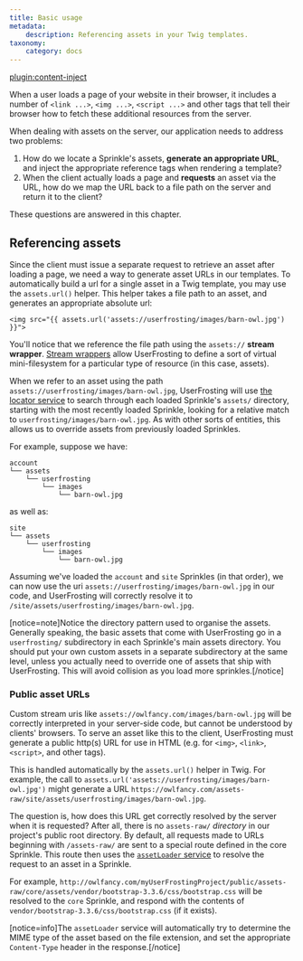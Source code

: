 ```yaml
---
title: Basic usage
metadata:
    description: Referencing assets in your Twig templates.
taxonomy:
    category: docs
---
```

[plugin:content-inject](/modular/_update5.0)

When a user loads a page of your website in their browser, it includes a number of `<link ...>`, `<img ...>`, `<script ...>` and other tags that tell their browser how to fetch these additional resources from the server.

When dealing with assets on the server, our application needs to address two problems:

1. How do we locate a Sprinkle's assets, **generate an appropriate URL**, and inject the appropriate reference tags when rendering a template?
2. When the client actually loads a page and **requests** an asset via the URL, how do we map the URL back to a file path on the server and return it to the client?

These questions are answered in this chapter.

## Referencing assets

Since the client must issue a separate request to retrieve an asset after loading a page, we need a way to generate asset URLs in our templates. To automatically build a url for a single asset in a Twig template, you may use the `assets.url()` helper. This helper takes a file path to an asset, and generates an appropriate absolute url:

```
<img src="{{ assets.url('assets://userfrosting/images/barn-owl.jpg') }}">
```

You'll notice that we reference the file path using the `assets://` **stream wrapper**. [Stream wrappers](/advanced/locator#streams-and-locations) allow UserFrosting to define a sort of virtual mini-filesystem for a particular type of resource (in this case, assets).

When we refer to an asset using the path `assets://userfrosting/images/barn-owl.jpg`, UserFrosting will use [the locator service](/advanced/locator) to search through each loaded Sprinkle's `assets/` directory, starting with the most recently loaded Sprinkle, looking for a relative match to `userfrosting/images/barn-owl.jpg`. As with other sorts of entities, this allows us to override assets from previously loaded Sprinkles.

For example, suppose we have:

```
account
└── assets
    └── userfrosting
        └── images
            └── barn-owl.jpg
```

as well as:

```
site
└── assets
    └── userfrosting
        └── images
            └── barn-owl.jpg
```

Assuming we've loaded the `account` and `site` Sprinkles (in that order), we can now use the uri `assets://userfrosting/images/barn-owl.jpg` in our code, and UserFrosting will correctly resolve it to `/site/assets/userfrosting/images/barn-owl.jpg`.

[notice=note]Notice the directory pattern used to organise the assets. Generally speaking, the basic assets that come with UserFrosting go in a `userfrosting/` subdirectory in each Sprinkle's main assets directory. You should put your own custom assets in a separate subdirectory at the same level, unless you actually need to override one of assets that ship with UserFrosting. This will avoid collision as you load more sprinkles.[/notice]

### Public asset URLs

Custom stream uris like `assets://owlfancy.com/images/barn-owl.jpg` will be correctly interpreted in your server-side code, but cannot be understood by clients' browsers. To serve an asset like this to the client, UserFrosting must generate a public http(s) URL for use in HTML (e.g. for `<img>`, `<link>`, `<script>`, and other tags).

This is handled automatically by the `assets.url()` helper in Twig. For example, the call to `assets.url('assets://userfrosting/images/barn-owl.jpg')` might generate a URL `https://owlfancy.com/assets-raw/site/assets/userfrosting/images/barn-owl.jpg`.

The question is, how does this URL get correctly resolved by the server when it is requested? After all, there is no `assets-raw/` _directory_ in our project's public root directory. By default, all requests made to URLs beginning with `/assets-raw/` are sent to a special route defined in the core Sprinkle. This route then uses the [`assetLoader` service](/services/default-services#assetloader) to resolve the request to an asset in a Sprinkle.

For example, `http://owlfancy.com/myUserFrostingProject/public/assets-raw/core/assets/vendor/bootstrap-3.3.6/css/bootstrap.css` will be resolved to the `core` Sprinkle, and respond with the contents of `vendor/bootstrap-3.3.6/css/bootstrap.css` (if it exists).

[notice=info]The `assetLoader` service will automatically try to determine the MIME type of the asset based on the file extension, and set the appropriate `Content-Type` header in the response.[/notice]
